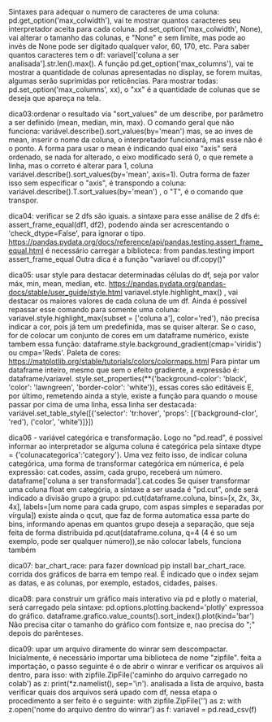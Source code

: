 Sintaxes para adequar o numero de caracteres de uma coluna: pd.get_option('max_colwidth'), vai te mostrar quantos caracteres seu interpretador aceita para cada coluna.
pd.set_option('max_colwidth', None), vai alterar o tamanho das colunas, e "None" e sem limite, mas pode ao invés de None pode ser digitado qualquer valor, 60, 170, etc.
Para saber quantos caracteres tem o df: variavel['coluna a ser analisada'].str.len().max().
A função pd.get_option('max_columns'), vai te mostrar a quantidade de colunas apresentadas no display, se forem muitas, algumas serão suprimidas por reticências.
Para mostrar todas: pd.set_option('max_columns', xx), o "xx" é a quantidade de colunas que se deseja que apareça na tela.

dica03:ordenar o resultado via "sort_values" de um describe, por parâmetro a ser definido (mean, median, min, max).
O comando geral que não funciona: variável.describe().sort_values(by='mean') mas, se ao inves de mean, inserir o nome da coluna, o interpretador funcionará, mas esse não é o ponto.
A forma para usar o mean é indicando qual eixo "axis" será ordenado, se nada for alterado, o eixo modificado será 0, o que remete a linha, mas o correto é alterar para 1, coluna
variável.describe().sort_values(by='mean', axis=1).
Outra forma de fazer isso sem especificar o "axis", é transpondo a coluna: variável.describe().T.sort_values(by='mean') , o "T", é o comando que transpor.

dica04: verificar se 2 dfs são iguais.
a sintaxe para esse análise de 2 dfs é: assert_frame_equal(df1, df2), podendo ainda ser acrescentando o 'check_dtype=False', para ignorar o tipo.
https://pandas.pydata.org/docs/reference/api/pandas.testing.assert_frame_equal.html
é necessário carregar a biblioteca: from pandas.testing import assert_frame_equal
Outra dica é a função "variavel ou df.copy()"

dica05: usar style para destacar determinadas células do df, seja por valor máx, min, mean, median, etc.
https://pandas.pydata.org/pandas-docs/stable/user_guide/style.html
variavel.style.highlight_max() , vai destacar os maiores valores de cada coluna de um df. 
Ainda é possível repassar esse comando para somente uma coluna: variavel.style.highlight_max(subset = ['coluna a'], color='red'), não precisa indicar a cor, pois já tem um predefinida, mas se quiser alterar.
Se o caso, for de colocar um conjunto de cores em um dataframe numérico, existe tambem essa função:
dataframe.style.background_gradient(cmap='viridis') ou cmpa='Reds'. Paleta de cores: https://matplotlib.org/stable/tutorials/colors/colormaps.html
Para pintar um dataframe inteiro, mesmo que sem o efeito gradiente, a expressão é: dataframe/variavel. style.set_properties(**{'background-color': 'black', 'color': 'lawngreen', 'border-color': 'white'}), essas cores são editáveis
E, por último, remetendo ainda a style, existe a função para quando o mouse passar por cima de uma linha, essa linha ser destacada:
variável.set_table_style([{'selector': 'tr:hover', 'props': [('background-clor', 'red'), ('color', 'white')]}])

dica06 - variável categórica e transformação.
Logo no "pd.read", é possivel informar ao interpretador se alguma coluna é categórica pela sintaxe dtype = {'colunacategorica':'category'}.
Uma vez feito isso, de indicar coluna categórica, uma forma de transformar categórica em númerica, é pela expressão: cat.codes, assim, cada grupo, receberá um número.
dataframe['coluna a ser transformada'].cat.codes
Se quiser transformar uma coluna float em categória, a sintaxe a ser usada é "pd.cut", onde será indicado a divisão grupo a grupo:
pd.cut(dataframe.coluna, bins=[x, 2x, 3x, 4x], labels=[um nome para cada grupo, com aspas simples e separadas por vírgula])
existe ainda o qcut, que faz de forma automatica essa parte do bins, informando apenas em quantos grupo deseja a separação, que seja feita de forma distribuida
pd.qcut(dataframe.coluna, q=4 (4 é so um exemplo, pode ser qualquer número)),se não colocar labels, funciona também

dica07: bar_chart_race: para fazer download pip install bar_chart_race.
corrida dos gráficos de barra em tempo real.
É indicado que o index sejam as datas, e as colunas, por exemplo, estados, cidades, paises.

dica08: para construir um gráfico mais interativo via pd e plotly
o material, será carregado pela sintaxe: pd.options.plotting.backend='plotly'
expressoa do gráfico. dataframe.grafico.value_counts().sort_index().plot(kind='bar')
Não precisa citar o tamanho do gráfico com fontsize e, nao precisa do ";" depois do parênteses.

dica09: upar um arquivo diramente do winrar sem descompactar.
Inicialmente, é necessário importar uma biblioteca de nome "zipfile".
feita a importação, o passo seguinte é o de abrir o winrar e verificar os arquivos ali dentro, para isso: with zipfile.ZipFile('caminho do arquivo carregado no colab') as z:
print(*z.namelist(), sep='\n').
analisada a lista de arquivo, basta verificar quais dos arquivos será upado com df, nessa etapa o procedimento a ser feito é o seguinte:
with zipfile.ZipFile('') as z:
  with z.open('nome do arquivo dentro do winrar') as f:
    variavel = pd.read_csv(f)
